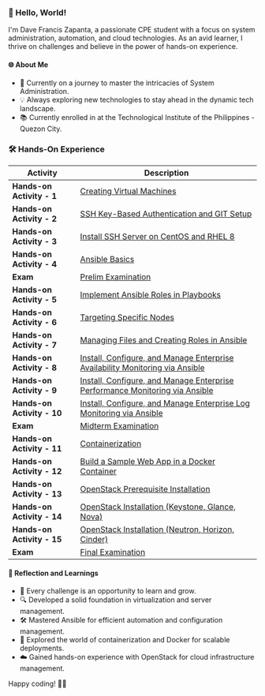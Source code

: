 ### 👋 Hello, World!

I'm Dave Francis Zapanta, a passionate CPE student with a focus on system administration, automation, and cloud technologies. As an avid learner, I thrive on challenges and believe in the power of hands-on experience.

#### 🌐 About Me
- 🚀 Currently on a journey to master the intricacies of System Administration.
- 💡 Always exploring new technologies to stay ahead in the dynamic tech landscape.
- 📚 Currently enrolled in at the Technological Institute of the Philippines - Quezon City.

### 🛠️ Hands-On Experience

| Activity | Description |
|----------|-------------|
| **Hands-on Activity - 1** | [Creating Virtual Machines](#) |
| **Hands-on Activity - 2** | [SSH Key-Based Authentication and GIT Setup](#) |
| **Hands-on Activity - 3** | [Install SSH Server on CentOS and RHEL 8](#) |
| **Hands-on Activity - 4** | [Ansible Basics](#) |
| **Exam** | [Prelim Examination](https://github.com/qdf-zapanta/Zapanta_PrelimExam) |
| **Hands-on Activity - 5** | [Implement Ansible Roles in Playbooks](https://github.com/qdf-zapanta/CPE232_Zapanta) |
| **Hands-on Activity - 6** | [Targeting Specific Nodes](https://github.com/qdf-zapanta/CPE232_Zapanta) |
| **Hands-on Activity - 7** | [Managing Files and Creating Roles in Ansible](https://github.com/qdf-zapanta/CPE232_Zapanta) |
| **Hands-on Activity - 8** | [Install, Configure, and Manage Enterprise Availability Monitoring via Ansible](https://github.com/qdf-zapanta/CPE232_Dave) |
| **Hands-on Activity - 9** | [Install, Configure, and Manage Enterprise Performance Monitoring via Ansible](https://github.com/qdf-zapanta/CPE232_DaveHOA9) |
| **Hands-on Activity - 10** | [Install, Configure, and Manage Enterprise Log Monitoring via Ansible](https://github.com/qdf-zapanta/CPE232_DaveHOA10) |
| **Exam** | [Midterm Examination](https://github.com/qdf-zapanta/CPE_MIDEXAM_ZAPANTA) |
| **Hands-on Activity - 11** | [Containerization](https://github.com/qdf-zapanta/CPE232_ZapantaHOA11) |
| **Hands-on Activity - 12** | [Build a Sample Web App in a Docker Container]() |
| **Hands-on Activity - 13** | [OpenStack Prerequisite Installation](https://github.com/qdf-zapanta/CPE232_ZapantaHOA13) |
| **Hands-on Activity - 14** | [OpenStack Installation (Keystone, Glance, Nova)](https://github.com/qdf-zapanta/CPE232_ZapantaHOA14) |
| **Hands-on Activity - 15** | [OpenStack Installation (Neutron, Horizon, Cinder)](https://github.com/qdf-zapanta/CPE232_ZapantaHOA15) |
| **Exam** | [Final Examination](#) |

#### 🤔 Reflection and Learnings
- 🌱 Every challenge is an opportunity to learn and grow.
- 🔍 Developed a solid foundation in virtualization and server management.
- 🛠️ Mastered Ansible for efficient automation and configuration management.
- 🐳 Explored the world of containerization and Docker for scalable deployments.
- ☁️ Gained hands-on experience with OpenStack for cloud infrastructure management.


Happy coding! 🚀✨
